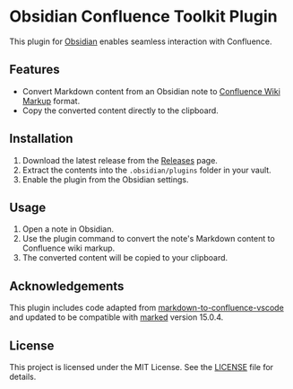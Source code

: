 # Obsidian Confluence Toolkit Plugin

This plugin for [Obsidian](https://obsidian.md) enables seamless interaction with Confluence.

## Features

- Convert Markdown content from an Obsidian note to [Confluence Wiki Markup](https://confluence.atlassian.com/doc/confluence-wiki-markup-251003035.html) format.
- Copy the converted content directly to the clipboard.

## Installation

1. Download the latest release from the [Releases](https://github.com/addozhang/obsidian-confluence-converter/releases) page.
2. Extract the contents into the `.obsidian/plugins` folder in your vault.
3. Enable the plugin from the Obsidian settings.

## Usage

1. Open a note in Obsidian.
2. Use the plugin command to convert the note's Markdown content to Confluence wiki markup.
3. The converted content will be copied to your clipboard.

## Acknowledgements

This plugin includes code adapted from [markdown-to-confluence-vscode](https://github.com/transnano/markdown-to-confluence-vscode) and updated to be compatible with [marked](https://github.com/markedjs/marked) version 15.0.4.

## License

This project is licensed under the MIT License. See the [LICENSE](./LICENSE) file for details.
